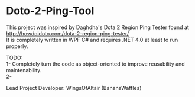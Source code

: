 # Doto-2-Ping-Tool
This project was inspired by Daghdha's Dota 2 Region Ping Tester found at http://howdoidoto.com/dota-2-region-ping-tester/    
It is completely written in WPF C# and requires .NET 4.0 at least to run properly.    

TODO:  
1- Completely turn the code as object-oriented to improve reusability and maintenability.  
2-     

Lead Project Developer: WingsOfAltair (BananaWaffles)
